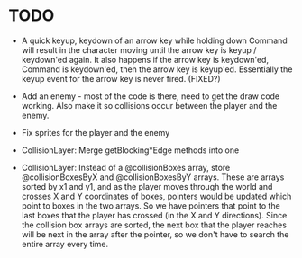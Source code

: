 # TODO

* A quick keyup, keydown of an arrow key while holding down Command will result
  in the character moving until the arrow key is keyup / keydown'ed again. It
  also happens if the arrow key is keydown'ed, Command is keydown'ed, then the
  arrow key is keyup'ed. Essentially the keyup event for the arrow key is never
  fired. (FIXED?)

* Add an enemy - most of the code is there, need to get the draw code working.
  Also make it so collisions occur between the player and the enemy.

* Fix sprites for the player and the enemy

* CollisionLayer: Merge getBlocking\*Edge methods into one

* CollisionLayer: Instead of a @collisionBoxes array, store @collisionBoxesByX
  and @collisionBoxesByY arrays. These are arrays sorted by x1 and y1, and as
  the player moves through the world and crosses X and Y coordinates of boxes,
  pointers would be updated which point to boxes in the two arrays. So we have
  pointers that point to the last boxes that the player has crossed (in the X
  and Y directions). Since the collision box arrays are sorted, the next box
  that the player reaches will be next in the array after the pointer, so we
  don't have to search the entire array every time.
